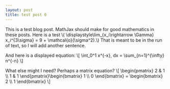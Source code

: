 ```yaml
---
layout: post
title: test post 0
---
```


This is a test blog post.
MathJax should make for good mathematics in these posts. Here is a test
\\( \displaystyle\lim_{x_i\rightarrow \Gamma} x_i^{3\sigma} = 9 + \mathcal{o}(\sigma^2).\\) That is
meant to be in the run of text, so I will add another sentence.

And here is a displayed equation:
\\[
\int_0^1 x^{-x}\, dx = \sum_{n=1}^{\infty} n^{-n}
\\]

What else might I need? Perhaps a matrix equation?
\\[
\begin{pmatrix} 2 & 1 \\\\ 1 & 1 \end{pmatrix}\begin{bmatrix} 1 \\\\ 0 \end{bmatrix} = \begin{bmatrix} 2 \\\\ 1 \end{bmatrix}
\\]
